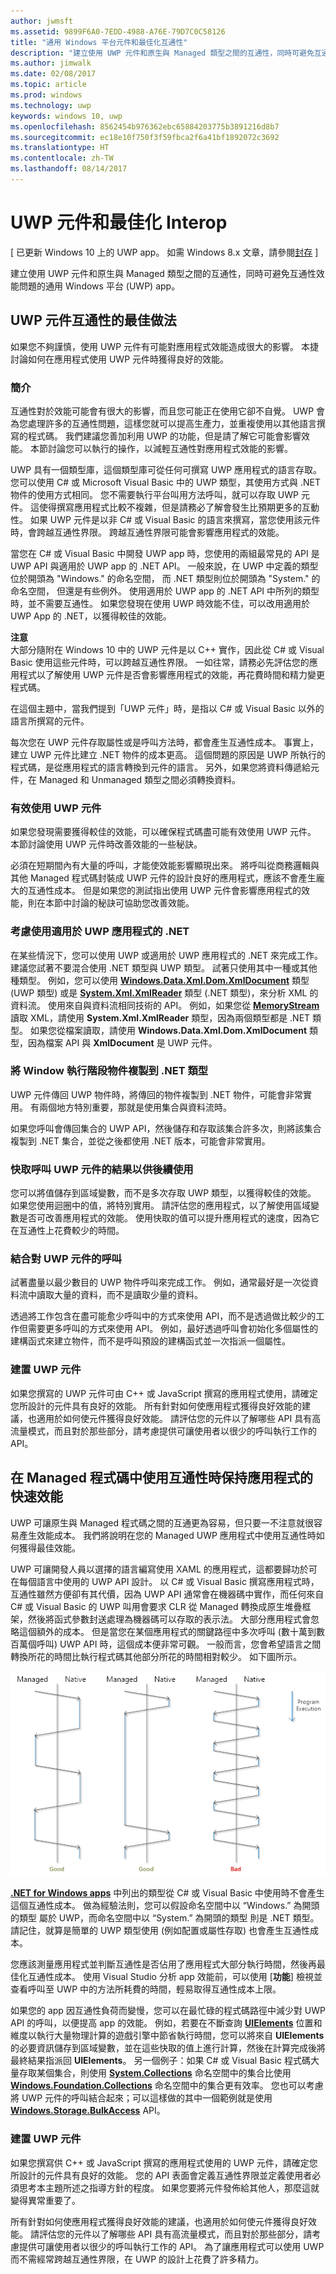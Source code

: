 ```yaml
---
author: jwmsft
ms.assetid: 9899F6A0-7EDD-4988-A76E-79D7C0C58126
title: "通用 Windows 平台元件和最佳化互通性"
description: "建立使用 UWP 元件和原生與 Managed 類型之間的互通性，同時可避免互通性效能問題的通用 Windows 平台 (UWP) app。"
ms.author: jimwalk
ms.date: 02/08/2017
ms.topic: article
ms.prod: windows
ms.technology: uwp
keywords: windows 10, uwp
ms.openlocfilehash: 8562454b976362ebc65884203775b3891216d8b7
ms.sourcegitcommit: ec18e10f750f3f59fbca2f6a41bf1892072c3692
ms.translationtype: HT
ms.contentlocale: zh-TW
ms.lasthandoff: 08/14/2017
---
```

# <a name="uwp-components-and-optimizing-interop"></a>UWP 元件和最佳化 Interop

\[ 已更新 Windows 10 上的 UWP app。 如需 Windows 8.x 文章，請參閱[封存](http://go.microsoft.com/fwlink/p/?linkid=619132) \]

建立使用 UWP 元件和原生與 Managed 類型之間的互通性，同時可避免互通性效能問題的通用 Windows 平台 (UWP) app。

## <a name="best-practices-for-interoperability-with-uwp-components"></a>UWP 元件互通性的最佳做法

如果您不夠謹慎，使用 UWP 元件有可能對應用程式效能造成很大的影響。 本捷討論如何在應用程式使用 UWP 元件時獲得良好的效能。

### <a name="introduction"></a>簡介

互通性對於效能可能會有很大的影響，而且您可能正在使用它卻不自覺。 UWP 會為您處理許多的互通性問題，這樣您就可以提高生產力，並重複使用以其他語言撰寫的程式碼。 我們建議您善加利用 UWP 的功能，但是請了解它可能會影響效能。 本節討論您可以執行的操作，以減輕互通性對應用程式效能的影響。

UWP 具有一個類型庫，這個類型庫可從任何可撰寫 UWP 應用程式的語言存取。 您可以使用 C# 或 Microsoft Visual Basic 中的 UWP 類型，其使用方式與 .NET 物件的使用方式相同。 您不需要執行平台叫用方法呼叫，就可以存取 UWP 元件。 這使得撰寫應用程式比較不複雜，但是請務必了解會發生比預期更多的互動性。 如果 UWP 元件是以非 C# 或 Visual Basic 的語言來撰寫，當您使用該元件時，會跨越互通性界限。 跨越互通性界限可能會影響應用程式的效能。

當您在 C# 或 Visual Basic 中開發 UWP app 時，您使用的兩組最常見的 API 是 UWP API 與適用於 UWP app 的 .NET API。 一般來說，在 UWP 中定義的類型位於開頭為 "Windows." 的命名空間， 而 .NET 類型則位於開頭為 "System." 的命名空間， 但還是有些例外。 使用適用於 UWP app 的 .NET API 中所列的類型時，並不需要互通性。 如果您發現在使用 UWP 時效能不佳，可以改用適用於 UWP App 的 .NET，以獲得較佳的效能。

**注意**  
大部分隨附在 Windows 10 中的 UWP 元件是以 C++ 實作，因此從 C# 或 Visual Basic 使用這些元件時，可以跨越互通性界限。 一如往常，請務必先評估您的應用程式以了解使用 UWP 元件是否會影響應用程式的效能，再花費時間和精力變更程式碼。

在這個主題中，當我們提到「UWP 元件」時，是指以 C# 或 Visual Basic 以外的語言所撰寫的元件。

 

每次您在 UWP 元件存取屬性或是呼叫方法時，都會產生互通性成本。 事實上，建立 UWP 元件比建立 .NET 物件的成本更高。 這個問題的原因是 UWP 所執行的程式碼，是從應用程式的語言轉換到元件的語言。 另外，如果您將資料傳遞給元件，在 Managed 和 Unmanaged 類型之間必須轉換資料。

### <a name="using-uwp-components-efficiently"></a>有效使用 UWP 元件

如果您發現需要獲得較佳的效能，可以確保程式碼盡可能有效使用 UWP 元件。 本節討論使用 UWP 元件時改善效能的一些秘訣。

必須在短期間內有大量的呼叫，才能使效能影響顯現出來。 將呼叫從商務邏輯與其他 Managed 程式碼封裝成 UWP 元件的設計良好的應用程式，應該不會產生龐大的互通性成本。 但是如果您的測試指出使用 UWP 元件會影響應用程式的效能，則在本節中討論的秘訣可協助您改善效能。

### <a name="consider-using-net-for-uwp-apps"></a>考慮使用適用於 UWP 應用程式的 .NET

在某些情況下，您可以使用 UWP 或適用於 UWP 應用程式的 .NET 來完成工作。 建議您試著不要混合使用 .NET 類型與 UWP 類型。 試著只使用其中一種或其他種類型。 例如，您可以使用 [**Windows.Data.Xml.Dom.XmlDocument**](https://msdn.microsoft.com/library/windows/apps/BR206173) 類型 (UWP 類型) 或是 [**System.Xml.XmlReader**](https://msdn.microsoft.com/library/windows/apps/xaml/system.xml.xmlreader.aspx) 類型 (.NET 類型)，來分析 XML 的資料流。 使用來自與資料流相同技術的 API。 例如，如果您從 [**MemoryStream**](https://msdn.microsoft.com/library/windows/apps/xaml/system.io.memorystream.aspx) 讀取 XML，請使用 **System.Xml.XmlReader** 類型，因為兩個類型都是 .NET 類型。 如果您從檔案讀取，請使用 **Windows.Data.Xml.Dom.XmlDocument** 類型，因為檔案 API 與 **XmlDocument** 是 UWP 元件。

### <a name="copy-window-runtime-objects-to-net-types"></a>將 Window 執行階段物件複製到 .NET 類型

UWP 元件傳回 UWP 物件時，將傳回的物件複製到 .NET 物件，可能會非常實用。 有兩個地方特別重要，那就是使用集合與資料流時。

如果您呼叫會傳回集合的 UWP API，然後儲存和存取該集合許多次，則將該集合複製到 .NET 集合，並從之後都使用 .NET 版本，可能會非常實用。

### <a name="cache-the-results-of-calls-to-uwp-components-for-later-use"></a>快取呼叫 UWP 元件的結果以供後續使用

您可以將值儲存到區域變數，而不是多次存取 UWP 類型，以獲得較佳的效能。 如果您使用迴圈中的值，將特別實用。 請評估您的應用程式，以了解使用區域變數是否可改善應用程式的效能。 使用快取的值可以提升應用程式的速度，因為它在互通性上花費較少的時間。

### <a name="combine-calls-to-uwp-components"></a>結合對 UWP 元件的呼叫

試著盡量以最少數目的 UWP 物件呼叫來完成工作。 例如，通常最好是一次從資料流中讀取大量的資料，而不是讀取少量的資料。

透過將工作包含在盡可能愈少呼叫中的方式來使用 API，而不是透過做比較少的工作但需要更多呼叫的方式來使用 API。 例如，最好透過呼叫會初始化多個屬性的建構函式來建立物件，而不是呼叫預設的建構函式並一次指派一個屬性。

### <a name="building-a-uwp-components"></a>建置 UWP 元件

如果您撰寫的 UWP 元件可由 C++ 或 JavaScript 撰寫的應用程式使用，請確定您所設計的元件具有良好的效能。 所有針對如何使應用程式獲得良好效能的建議，也適用於如何使元件獲得良好效能。 請評估您的元件以了解哪些 API 具有高流量模式，而且對於那些部分，請考慮提供可讓使用者以很少的呼叫執行工作的 API。

## <a name="keep-your-app-fast-when-you-use-interop-in-managed-code"></a>在 Managed 程式碼中使用互通性時保持應用程式的快速效能

UWP 可讓原生與 Managed 程式碼之間的互通更為容易，但只要一不注意就很容易產生效能成本。 我們將說明在您的 Managed UWP 應用程式中使用互通性時如何獲得最佳效能。

UWP 可讓開發人員以選擇的語言編寫使用 XAML 的應用程式，這都要歸功於可在每個語言中使用的 UWP API 設計。 以 C# 或 Visual Basic 撰寫應用程式時，互通性雖然方便卻有其代價，因為 UWP API 通常會在機器碼中實作，而任何來自 C# 或 Visual Basic 的 UWP 叫用會要求 CLR 從 Managed 轉換成原生堆疊框架，然後將函式參數封送處理為機器碼可以存取的表示法。 大部分應用程式會忽略這個額外的成本。 但是當您在某個應用程式的關鍵路徑中多次呼叫 (數十萬到數百萬個呼叫) UWP API 時，這個成本便非常可觀。 一般而言，您會希望語言之間轉換所花的時間比執行程式碼其他部分所花的時間相對較少。 如下圖所示。

![互通性轉換不應占去大量程式執行時間。](images/interop-transitions.png)

[**.NET for Windows apps**](https://msdn.microsoft.com/library/windows/apps/xaml/br230232.aspx) 中列出的類型從 C# 或 Visual Basic 中使用時不會產生這個互通性成本。 做為經驗法則，您可以假設命名空間中以 “Windows.” 為開頭的類型 屬於 UWP，而命名空間中以 “System.” 為開頭的類型 則是 .NET 類型。 請記住，就算是簡單的 UWP 類型使用 (例如配置或屬性存取) 也會產生互通性成本。

您應該測量應用程式並判斷互通性是否佔用了應用程式大部分執行時間，然後再最佳化互通性成本。 使用 Visual Studio 分析 app 效能前，可以使用 [**功能**] 檢視並查看呼叫至 UWP 中的方法所耗費的時間，輕易取得互通性成本上限。

如果您的 app 因互通性負荷而變慢，您可以在最忙碌的程式碼路徑中減少對 UWP API 的呼叫，以便提高 app 的效能。 例如，若要在不斷查詢 [**UIElements**](https://msdn.microsoft.com/library/windows/apps/BR208911) 位置和維度以執行大量物理計算的遊戲引擎中節省執行時間，您可以將來自 **UIElements** 的必要資訊儲存到區域變數，並在這些快取的值上進行計算，然後在計算完成後將最終結果指派回 **UIElements**。 另一個例子：如果 C# 或 Visual Basic 程式碼大量存取某個集合，則使用 [**System.Collections**](https://msdn.microsoft.com/library/windows/apps/xaml/system.collections.aspx) 命名空間中的集合比使用 [**Windows.Foundation.Collections**](https://msdn.microsoft.com/library/windows/apps/BR206657) 命名空間中的集合更有效率。 您也可以考慮將 UWP 元件的呼叫結合起來；可以這樣做的其中一個範例就是使用 [**Windows.Storage.BulkAccess**](https://msdn.microsoft.com/library/windows/apps/BR207676) API。

### <a name="building-a-uwp-component"></a>建置 UWP 元件

如果您撰寫供 C++ 或 JavaScript 撰寫的應用程式使用的 UWP 元件，請確定您所設計的元件具有良好的效能。 您的 API 表面會定義互通性界限並定義使用者必須思考本主題所述之指導方針的程度。 如果您要將元件發佈給其他人，那麼這就變得異常重要了。

所有針對如何使應用程式獲得良好效能的建議，也適用於如何使元件獲得良好效能。 請評估您的元件以了解哪些 API 具有高流量模式，而且對於那些部分，請考慮提供可讓使用者以很少的呼叫執行工作的 API。 為了讓應用程式可以使用 UWP 而不需經常跨越互通性界限，在 UWP 的設計上花費了許多精力。

 


